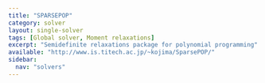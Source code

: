```yaml
---
title: "SPARSEPOP"
category: solver
layout: single-solver
tags: [Global solver, Moment relaxations]
excerpt: "Semidefinite relaxations package for polynomial programming"
available: "http://www.is.titech.ac.jp/~kojima/SparsePOP/"
sidebar:
  nav: "solvers"
---
```

